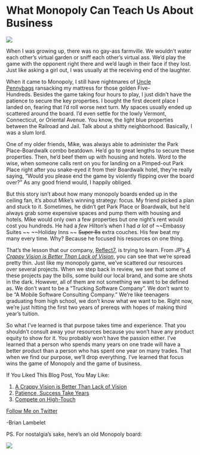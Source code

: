 <!--
id: 870155415
link: http://techneur.com/post/870155415/what-monopoly-can-teach-us-about-business
slug: what-monopoly-can-teach-us-about-business
date: Wed Jul 28 2010 04:47:24 GMT-0500 (CDT)
publish: 2010-07-028
tags: Business Strategy, Focus, Equity
-->


What Monopoly Can Teach Us About Business
=========================================

![](http://media.tumblr.com/tumblr_l69bvfhTeu1qzbc4f.jpg)

When I was growing up, there was no gay-ass farmville. We wouldn’t water
each other’s virtual garden or sniff each other’s virtual ass. We’d play
the game with the opponent right there and we’d laugh in their face if
they lost. Just like asking a girl out, I was usually at the receiving
end of the laughter.

When it came to Monopoly, I still have nightmares of [Uncle
Pennybags](http://en.wikipedia.org/wiki/Rich_Uncle_Pennybags) ransacking
my mattress for those golden Five-Hundreds. Besides the game taking four
hours to play, I just didn’t have the patience to secure the key
properties. I bought the first decent place I landed on, fearing that
I’d roll worse next turn. My spaces usually ended up scattered around
the board. I’d even settle for the lowly Vermont, Connecticut, or
Oriental Avenue. You know, the light blue properties between the
Railroad and Jail. Talk about a shitty neighborhood. Basically, I was a
slum lord.

One of my older friends, Mike, was always able to administer the Park
Place-Boardwalk combo beatdown. He’d go to great lengths to secure these
properties. Then, he’d beef them up with housing and hotels. Word to the
wise, when someone calls rent on you for landing on a Pimped-out Park
Place right after you snake-eyed it from their Boardwalk hotel, they’re
really saying, “Would you please end the game by violently flipping over
the board over?” As any good friend would, I happily obliged.

But this story isn’t about how many monopoly boards ended up in the
ceiling fan, it’s about Mike’s winning strategy: focus. My friend picked
a plan and stuck to it. Sometimes, he didn’t get Park Place or
Boardwalk, but he’d always grab some expensive spaces and pump them with
housing and hotels. Mike would only own a few properties but one night’s
rent would cost you hundreds. He had a *few* Hilton’s when I had *a lot*
of ~~Embassy Suites ~~ ~~Holiday Inns ~~ ~~Super 8s~~ extra couches. His
few beat my many every time. Why? Because he focused his resources on
one thing.

That’s the lesson that our company,
[Reflect7](http://reflect7.com "reflect7.com"), is trying to learn.
From JP’s *[A Crappy Vision is Better Than Lack of
Vision](http://techneur.com/post/864587591/a-crappy-vision-is-better-then-lack-of-vision "Techneur: A Crappy Vision is Better Than Lack of Vision")*, you
can see that we’re spread pretty thin. Just like my monopoly game, we’ve
scattered our resources over several projects. When we step back in
review, we see that some of these projects pay the bills, some build our
local brand, and some are shots in the dark. However, all of them are
not something we want to be defined as. We don’t want to be a “Trucking
Software Company”. We don’t want to be “A Mobile Software Consulting
Company.” We’re like teenagers graduating from high school, we don’t
know what we want to be. Right now, we’re just hitting the first two
years of prereqs with hopes of making third year’s tuition.

So what I’ve learned is that purpose takes time and experience. That you
shouldn’t consult away your resources because you won’t have any product
equity to show for it. You probably won’t have the passion either. I’ve
learned that a person who spends many years on one trade will have a
better product than a person who has spent one year on many trades. That
when we find our purpose, we’ll drop everything. I’ve learned that focus
wins the game of Monopoly and the game of business.

If You Liked This Blog Post, You May Like:

1.  [A Crappy Vision is Better Than Lack of
    Vision](http://techneur.com/post/864587591/a-crappy-vision-is-better-then-lack-of-vision "Techneur: A Crappy Vision is Better Than Lack of Vision")
2.  [Patience, Success Take
    Years](http://techneur.com/post/636853872/patience-success-takes-years "Techneur: Patience, Success Take Years")
3.  [Compete on
    High-Touch](http://techneur.com/post/753257213/compete-on-high-touch "Techneur: Compete on High-Touch")

[Follow Me on
Twitter](http://twitter.com/brianlambelet "Follow Brian on Twitter")

-Brian Lambelet

PS. For nostalgia’s sake, here’s an old Monopoly board:

![](http://media.tumblr.com/tumblr_l69hb1jhZP1qzbc4f.jpg)



